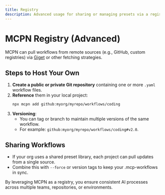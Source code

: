 ```yaml
---
title: Registry
description: Advanced usage for sharing or managing presets via a registry
---
```


# MCPN Registry (Advanced)

MCPN can pull workflows from remote sources (e.g., GitHub, custom registries) via [Giget](https://github.com/unjs/giget) or other fetching strategies.

## Steps to Host Your Own
1. **Create a public or private Git repository** containing one or more `.yaml` workflow files.
2. **Reference** them in your local project:
   ```bash
   npx mcpn add github:myorg/myrepo/workflows/coding
   ```
3. **Versioning**:
   - You can tag or branch to maintain multiple versions of the same workflow.
   - For example: `github:myorg/myrepo/workflows/coding#v2.0`.

## Sharing Workflows
- If your org uses a shared preset library, each project can pull updates from a single source.
- Combine this with `--force` or version tags to keep your .mcp-workflows in sync.

By leveraging MCPN as a registry, you ensure consistent AI processes across multiple teams, repositories, or environments.
